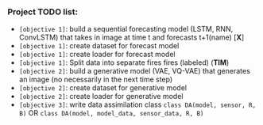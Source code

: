 ### Project TODO list:

* `[objective 1]`: build a sequential forecasting model (LSTM, RNN, ConvLSTM) that takes in image at time t and forecasts t+1(name) [**X**]
* `[objective 1]`: create dataset for forecast model
* `[objective 1]`: create loader for forecast model
* `[objective 1]`: Split data into separate fires fires (labeled) (**TIM**)
* `[objective 2]`: build a generative model (VAE, VQ-VAE) that generates an image (no necessarily in the next time step)
* `[objective 2]`: create dataset for generative model
* `[objective 2]`: create loader for generative model
* `[objective 3]`: write data assimilation class `class DA(model, sensor, R, B)` OR `class DA(model, model_data, sensor_data, R, B)`
